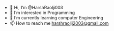 - 👋 Hi, I’m @HarshRaolji003
- 👀 I’m interested in Programming
- 🌱 I’m currently learning computer Engineering
- 📫 How to reach me harshraolji2003@gmail.com

<!---
HarshRaolji003/HarshRaolji003 is a ✨ special ✨ repository because its `README.md` (this file) appears on your GitHub profile.
You can click the Preview link to take a look at your changes.
--->
